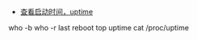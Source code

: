 

- [查看启动时间，uptime](https://www.cnblogs.com/kerrycode/p/3759395.html)

who -b
who -r
last reboot
top
uptime
cat /proc/uptime


